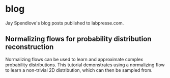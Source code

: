 # blog
Jay Spendlove's blog posts published to labpresse.com.

## Normalizing flows for probability distribution reconstruction

Normalizing flows can be used to learn and approximate complex probability distributions. This tutorial demonstrates using a normalizing flow to learn a non-trivial 2D distribution, which can then be sampled from.
